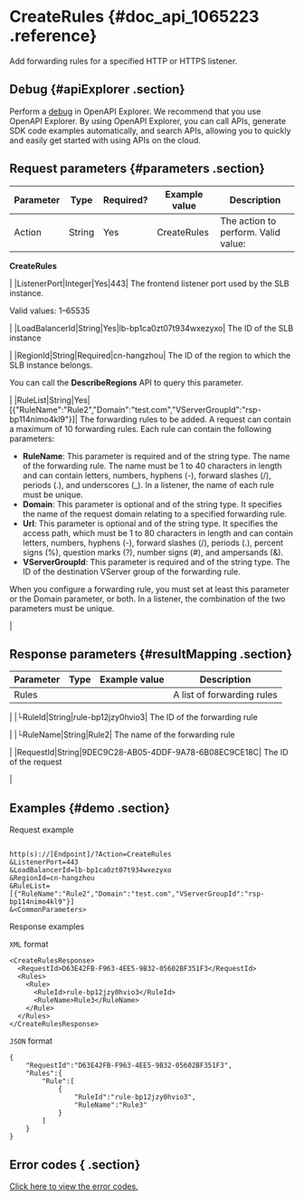 # CreateRules {#doc_api_1065223 .reference}

Add forwarding rules for a specified HTTP or HTTPS listener.

## Debug {#apiExplorer .section}

Perform a [debug](https://api.aliyun.com/#product=Slb&api=AddVServerGroupBackendServers) in OpenAPI Explorer. We recommend that you use OpenAPI Explorer. By using OpenAPI Explorer, you can call APIs, generate SDK code examples automatically, and search APIs, allowing you to quickly and easily get started with using APIs on the cloud.

## Request parameters {#parameters .section}

|Parameter|Type|Required?|Example value|Description|
|---------|----|---------|-------------|-----------|
|Action|String|Yes|CreateRules| The action to perform. Valid value:

 **CreateRules**

 |
|ListenerPort|Integer|Yes|443| The frontend listener port used by the SLB instance.

 Valid values: 1–65535

 |
|LoadBalancerId|String|Yes|lb-bp1ca0zt07t934wxezyxo| The ID of the SLB instance

 |
|RegionId|String|Required|cn-hangzhou| The ID of the region to which the SLB instance belongs.

 You can call the **DescribeRegions** API to query this parameter.

 |
|RuleList|String|Yes|\[\{"RuleName":"Rule2","Domain":"test.com","VServerGroupId":"rsp-bp114nimo4kl9"\}\]| The forwarding rules to be added. A request can contain a maximum of 10 forwarding rules. Each rule can contain the following parameters:

 -   **RuleName**: This parameter is required and of the string type. The name of the forwarding rule. The name must be 1 to 40 characters in length and can contain letters, numbers, hyphens \(-\), forward slashes \(/\), periods \(.\), and underscores \(\_\). In a listener, the name of each rule must be unique.
-   **Domain**: This parameter is optional and of the string type. It specifies the name of the request domain relating to a specified forwarding rule.
-   **Url**: This parameter is optional and of the string type. It specifies the access path, which must be 1 to 80 characters in length and can contain letters, numbers, hyphens \(-\), forward slashes \(/\), periods \(.\), percent signs \(%\), question marks \(?\), number signs \(\#\), and ampersands \(&\).
-   **VServerGroupId**: This parameter is required and of the string type. The ID of the destination VServer group of the forwarding rule.

When you configure a forwarding rule, you must set at least this parameter or the Domain parameter, or both. In a listener, the combination of the two parameters must be unique.

 |

## Response parameters {#resultMapping .section}

|Parameter|Type|Example value|Description|
|---------|----|-------------|-----------|
|Rules| | | A list of forwarding rules

 |
|└RuleId|String|rule-bp12jzy0hvio3| The ID of the forwarding rule

 |
|└RuleName|String|Rule2| The name of the forwarding rule

 |
|RequestId|String|9DEC9C28-AB05-4DDF-9A78-6B08EC9CE18C| The ID of the request

 |

## Examples {#demo .section}

Request example

``` {#request_demo}

http(s)://[Endpoint]/?Action=CreateRules
&ListenerPort=443
&LoadBalancerId=lb-bp1ca0zt07t934wxezyxo
&RegionId=cn-hangzhou
&RuleList=[{"RuleName":"Rule2","Domain":"test.com","VServerGroupId":"rsp-bp114nimo4kl9"}]
&<CommonParameters>

```

Response examples

`XML` format

``` {#xml_return_success_demo}
<CreateRulesResponse>
  <RequestId>D63E42FB-F963-4EE5-9B32-05602BF351F3</RequestId>
  <Rules>
    <Rule>
      <RuleId>rule-bp12jzy0hvio3</RuleId>
      <RuleName>Rule3</RuleName>
    </Rule>
  </Rules>
</CreateRulesResponse>

```

`JSON` format

``` {#json_return_success_demo}
{
	"RequestId":"D63E42FB-F963-4EE5-9B32-05602BF351F3",
	"Rules":{
		"Rule":[
			{
				"RuleId":"rule-bp12jzy0hvio3",
				"RuleName":"Rule3"
			}
		]
	}
}
```

## Error codes { .section}

[Click here to view the error codes.](https://error-center.aliyun.com/status/product/Slb)

